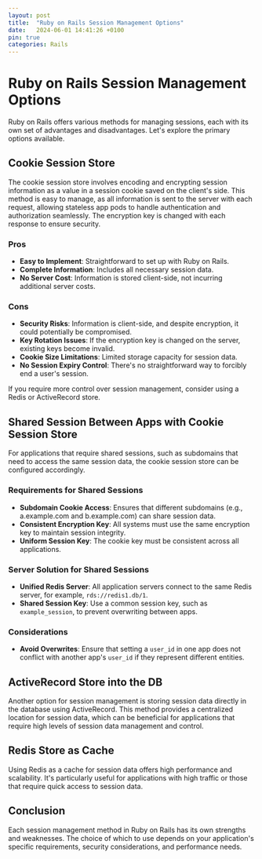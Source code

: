 ```yaml
---
layout: post
title:  "Ruby on Rails Session Management Options"
date:   2024-06-01 14:41:26 +0100
pin: true
categories: Rails
---
```

# Ruby on Rails Session Management Options

Ruby on Rails offers various methods for managing sessions, each with its own set of advantages and disadvantages. Let's explore the primary options available.

## Cookie Session Store

The cookie session store involves encoding and encrypting session information as a value in a session cookie saved on the client's side. This method is easy to manage, as all information is sent to the server with each request, allowing stateless app pods to handle authentication and authorization seamlessly. The encryption key is changed with each response to ensure security.

### Pros

- **Easy to Implement**: Straightforward to set up with Ruby on Rails.
- **Complete Information**: Includes all necessary session data.
- **No Server Cost**: Information is stored client-side, not incurring additional server costs.

### Cons

- **Security Risks**: Information is client-side, and despite encryption, it could potentially be compromised.
- **Key Rotation Issues**: If the encryption key is changed on the server, existing keys become invalid.
- **Cookie Size Limitations**: Limited storage capacity for session data.
- **No Session Expiry Control**: There's no straightforward way to forcibly end a user's session.

If you require more control over session management, consider using a Redis or ActiveRecord store.

## Shared Session Between Apps with Cookie Session Store

For applications that require shared sessions, such as subdomains that need to access the same session data, the cookie session store can be configured accordingly.

### Requirements for Shared Sessions

- **Subdomain Cookie Access**: Ensures that different subdomains (e.g., a.example.com and b.example.com) can share session data.
- **Consistent Encryption Key**: All systems must use the same encryption key to maintain session integrity.
- **Uniform Session Key**: The cookie key must be consistent across all applications.

### Server Solution for Shared Sessions

- **Unified Redis Server**: All application servers connect to the same Redis server, for example, `rds://redis1.db/1`.
- **Shared Session Key**: Use a common session key, such as `example_session`, to prevent overwriting between apps.

### Considerations

- **Avoid Overwrites**: Ensure that setting a `user_id` in one app does not conflict with another app's `user_id` if they represent different entities.

## ActiveRecord Store into the DB

Another option for session management is storing session data directly in the database using ActiveRecord. This method provides a centralized location for session data, which can be beneficial for applications that require high levels of session data management and control.

## Redis Store as Cache

Using Redis as a cache for session data offers high performance and scalability. It's particularly useful for applications with high traffic or those that require quick access to session data.

## Conclusion

Each session management method in Ruby on Rails has its own strengths and weaknesses. The choice of which to use depends on your application's specific requirements, security considerations, and performance needs.
